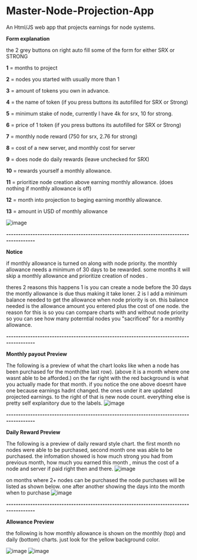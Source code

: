 # Master-Node-Projection-App
An Html/JS web app that projects earnings for node systems.

**Form explanation**

the 2 grey buttons on right auto fill some of the form for either SRX or STRONG

**1** = months to project

**2** = nodes you started with usually more than 1

**3** = amount of tokens you own in advance.

**4** = the name of token (if you press buttons its autofilled for SRX or Strong)

**5** = minimum stake of node, currently I have 4k for srx, 10 for strong.

**6** = price of 1 token (if you press buttons its autofilled for SRX or Strong)

**7** = monthly node reward (750 for srx, 2.76 for strong)

**8** = cost of a new server, and monthly cost for server 

**9** = does node do daily rewards (leave unchecked for SRX)

**10** = rewards yourself a monthly allowance.

**11** = prioritize node creation above earning monthly allowance. (does nothing if monthly allowance is off)

**12** = month into projection to beging earning monthly allowance.

**13** = amount in USD of monthly allowance




![image](https://user-images.githubusercontent.com/5101197/131766492-45c2d085-141f-4c2a-925a-9bdab89bb85e.png)


**----------------------------------------------------------------------------------------**


**Notice**

if monthly allowance is turned on along with node priority. the monthly allowance needs a minimum of 30 days to be rewarded. 
some months it will skip a monthly allowance and prioritize creation of nodes .

 theres 2 reasons this happens 1 is you can create a node before the 30 days the montly allowance is due thus making it take loner. 
2 is I add a minimum balance needed to get the allowance when node priority is on. this balance needed is the allowance amount you entered
plus the cost of one node. the reason for this is so you can compare charts with and without node priority so you can see how many
poterntial nodes you "sacrificed" for a monthly allowance.


**----------------------------------------------------------------------------------------**


**Monthly payout Preview**

The following is a preview of what the chart looks like when a node has been purchased for the month(the last row).
(above it is a month where one wasnt able to be afforded.)
on the far right with the red background is what you actually made for that month.
if you notice the one above doesnt have one because earnings hadnt changed.
the ones under it are updated projected earnings. to the right of that is new node count.
everything else is pretty self explanitory due to the labels.
![image](https://user-images.githubusercontent.com/5101197/131310136-157e787e-d0de-4c30-8df1-ff9e58c291d4.png)

**----------------------------------------------------------------------------------------**

**Daily Reward Preview**

The following is a preview of daily reward style chart. the first month no nodes were able to be purchased, second month one was able to be purchased.
the infomation showed is how much strong you had from previous month, how much you earned this month , minus the cost of a node and server if paid right then and there.
![image](https://user-images.githubusercontent.com/5101197/131310454-e5bbb638-7a80-4e03-898c-9ad02e7231db.png)

on months where 2+ nodes can be purchased the node purchases will be listed as shown below. one after another showing the days into the month when to purchase
![image](https://user-images.githubusercontent.com/5101197/131311348-b40b9029-8bcf-49b0-a764-33cff81973bc.png)

**----------------------------------------------------------------------------------------**

**Allowance Preview**

the following is how monthly allowance is shown on the monthly (top) and daily (bottom) charts. just look for the yellow background color.

![image](https://user-images.githubusercontent.com/5101197/131769250-98ce29cf-b950-4975-955e-a0e64d8e75eb.png)
![image](https://user-images.githubusercontent.com/5101197/131769265-c45b09e3-58f8-44f3-837c-9fea367ca04a.png)



